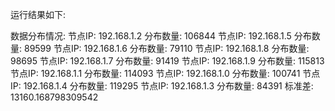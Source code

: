 运行结果如下:

数据分布情况: 
节点IP: 192.168.1.2 分布数量: 106844
节点IP: 192.168.1.5 分布数量: 89599
节点IP: 192.168.1.6 分布数量: 79110
节点IP: 192.168.1.8 分布数量: 98695
节点IP: 192.168.1.7 分布数量: 91419
节点IP: 192.168.1.9 分布数量: 115813
节点IP: 192.168.1.1 分布数量: 114093
节点IP: 192.168.1.0 分布数量: 100741
节点IP: 192.168.1.4 分布数量: 119295
节点IP: 192.168.1.3 分布数量: 84391
标准差: 
13160.168798309542

